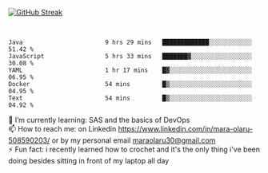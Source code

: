 

[![GitHub Streak](https://streak-stats.demolab.com?user=MaraxD&theme=tokyonight)](https://git.io/streak-stats)
 
 
 <br/>

<!--START_SECTION:waka-->

```text
Java                       9 hrs 29 mins   █████████████░░░░░░░░░░░░   51.42 %
JavaScript                 5 hrs 33 mins   ███████▓░░░░░░░░░░░░░░░░░   30.08 %
YAML                       1 hr 17 mins    █▓░░░░░░░░░░░░░░░░░░░░░░░   06.95 %
Docker                     54 mins         █▒░░░░░░░░░░░░░░░░░░░░░░░   04.95 %
Text                       54 mins         █▒░░░░░░░░░░░░░░░░░░░░░░░   04.92 %
```

<!--END_SECTION:waka-->
<!--[![willianrod's wakatime stats](https://github-readme-stats.vercel.app/api/wakatime?username=MaraxD)](https://github.com/anuraghazra/github-readme-stats)-->

🌱 I’m currently learning: SAS and the basics of DevOps<br/>
📫 How to reach me: on Linkedin https://www.linkedin.com/in/mara-olaru-508590203/ or by my personal email maraolaru30@gmail.com <br/>
⚡ Fun fact: i recently learned how to crochet and it's the only thing i've been doing besides sitting in front of my laptop all day <br/>
 
